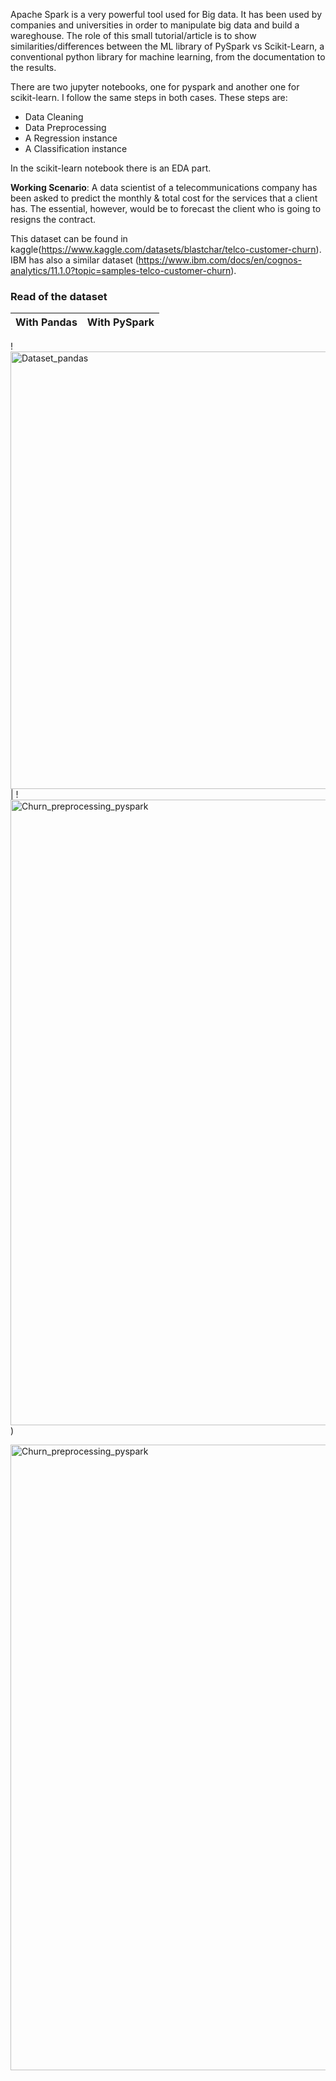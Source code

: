 Apache Spark is a very powerful tool used for Big data. It has been used by companies and universities in order to manipulate big data and build a wareghouse. The role of this small tutorial/article is to show similarities/differences between the ML library of PySpark vs Scikit-Learn, a conventional python library for machine learning, from the documentation to the results. 

There are two jupyter notebooks, one for pyspark and another one for scikit-learn. I follow the same steps in both cases. These steps are: 

- Data Cleaning
- Data Preprocessing
- A Regression instance
- A Classification instance

In the scikit-learn notebook there is an EDA part.


**Working Scenario**:
A data scientist of a telecommunications company has been asked to predict the monthly & total cost for the services that a client has. The essential, however, would be to forecast the client who is going to resigns the contract.


This dataset can be found in kaggle(https://www.kaggle.com/datasets/blastchar/telco-customer-churn). IBM has also a similar dataset (https://www.ibm.com/docs/en/cognos-analytics/11.1.0?topic=samples-telco-customer-churn).

### Read of the dataset

With Pandas             |  With PySpark
:-------------------------:|:-------------------------:
!<img width="700" alt="Dataset_pandas" src="https://user-images.githubusercontent.com/86191637/227224110-3059f4e8-ea2a-4be0-8254-ab15f809a9d6.png">
  |  !<img width="1001" alt="Churn_preprocessing_pyspark" src="https://user-images.githubusercontent.com/86191637/227220609-6ad50c15-18e8-48f3-b8a4-726ba4bd3a2d.png">)


<img width="1001" alt="Churn_preprocessing_pyspark" src="https://user-images.githubusercontent.com/86191637/227220609-6ad50c15-18e8-48f3-b8a4-726ba4bd3a2d.png">
